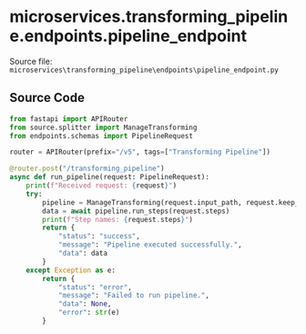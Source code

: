 # microservices.transforming_pipeline.endpoints.pipeline_endpoint

Source file: `microservices\transforming_pipeline\endpoints\pipeline_endpoint.py`

## Source Code

```python
from fastapi import APIRouter
from source.splitter import ManageTransforming
from endpoints.schemas import PipelineRequest

router = APIRouter(prefix="/v5", tags=["Transforming Pipeline"])

@router.post("/transforming_pipeline")
async def run_pipeline(request: PipelineRequest):
    print(f"Received request: {request}")
    try:
        pipeline = ManageTransforming(request.input_path, request.keep_comments)
        data = await pipeline.run_steps(request.steps)
        print(f"Step names: {request.steps}")
        return {
            "status": "success",
            "message": "Pipeline executed successfully.",
            "data": data
        }
    except Exception as e:
        return {
            "status": "error",
            "message": "Failed to run pipeline.",
            "data": None,
            "error": str(e)
        }
```
